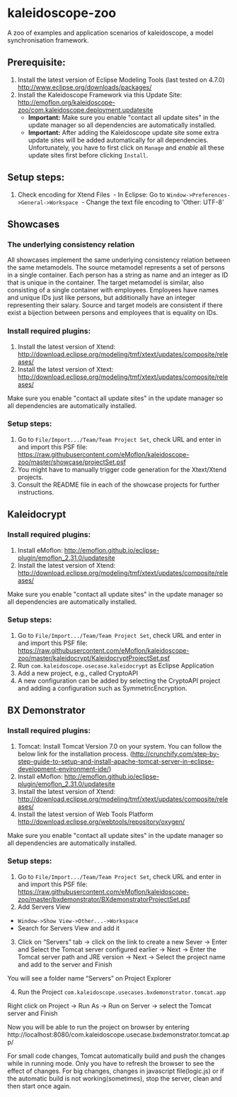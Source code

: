 # kaleidoscope-zoo
A zoo of examples and application scenarios of kaleidoscope, a model synchronisation framework.

## Prerequisite:

1. Install the latest version of Eclipse Modeling Tools (last tested on 4.7.0) http://www.eclipse.org/downloads/packages/
2. Install the Kaleidoscope Framework via this Update Site:  http://emoflon.org/kaleidoscope-zoo/com.kaleidoscope.deployment.updatesite  
    - **Important:** Make sure you enable "contact all update sites" in the update manager so all dependencies are automatically installed.
    - **Important:** After adding the Kaleidoscope update site some extra update sites will be added automatically for all dependencies.  Unfortunately, you have to first click on `Manage` and *enable* all these update sites first before clicking `Install`.

## Setup steps:

1. Check encoding for Xtend Files
  - In Eclipse: Go to ```Window->Preferences->General->Workspace```
  - Change the text file encoding to 'Other: UTF-8'

## Showcases

### The underlying consistency relation
All showcases implement the same underlying consistency relation between the same metamodels.
The source metamodel represents a set of persons in a single container.  Each person has a string as name and an integer as ID that is unique in the container.
The target metamodel is similar, also consisting of a single container with employees.  Employees have names and unique IDs just like persons, but additionally have an integer representing their salary.
Source and target models are consistent if there exist a bijection between persons and employees that is equality on IDs.

### Install required plugins:
1. Install the latest version of Xtend: http://download.eclipse.org/modeling/tmf/xtext/updates/composite/releases/
2. Install the latest version of Xtext: http://download.eclipse.org/modeling/tmf/xtext/updates/composite/releases/

Make sure you enable "contact all update sites" in the update manager so all dependencies are automatically installed.

### Setup steps:

1. Go to ```File/Import.../Team/Team Project Set```, check URL and enter in and import this PSF file: https://raw.githubusercontent.com/eMoflon/kaleidoscope-zoo/master/showcase/projectSet.psf
2. You might have to manually trigger code generation for the Xtext/Xtend projects.
3. Consult the README file in each of the showcase projects for further instructions.

## Kaleidocrypt

### Install required plugins:
1. Install eMoflon: http://emoflon.github.io/eclipse-plugin/emoflon_2.31.0/updatesite
2. Install the latest version of Xtend: http://download.eclipse.org/modeling/tmf/xtext/updates/composite/releases/

Make sure you enable "contact all update sites" in the update manager so all dependencies are automatically installed.

### Setup steps:

1. Go to ```File/Import.../Team/Team Project Set```, check URL and enter in and import this PSF file: https://raw.githubusercontent.com/eMoflon/kaleidoscope-zoo/master/kaleidocrypt/KaleidocryptProjectSet.psf
2. Run ```com.kaleidoscope.usecase.kaleidocrypt``` as Eclipse Application
3. Add a new project, e.g., called CryptoAPI
4. A new configuration can be added by selecting the CryptoAPI project and adding a configuration such as SymmetricEncryption.

## BX Demonstrator

### Install required plugins:
1. Tomcat: Install Tomcat Version 7.0 on your system. You can follow the below link for the installation process. (http://crunchify.com/step-by-step-guide-to-setup-and-install-apache-tomcat-server-in-eclipse-development-environment-ide/)
2. Install eMoflon: http://emoflon.github.io/eclipse-plugin/emoflon_2.31.0/updatesite
3. Install the latest version of Xtend: http://download.eclipse.org/modeling/tmf/xtext/updates/composite/releases/
4. Install the latest version of Web Tools Platform http://download.eclipse.org/webtools/repository/oxygen/

Make sure you enable "contact all update sites" in the update manager so all dependencies are automatically installed.

### Setup steps:

1. Go to ```File/Import.../Team/Team Project Set```, check URL and enter in and import this PSF file: https://raw.githubusercontent.com/eMoflon/kaleidoscope-zoo/master/bxdemonstrator/BXdemonstratorProjectSet.psf
2. Add Servers View  
  - ```Window->Show View->Other...->Workspace```
  - Search for Servers View and add it
3. Click on “Servers” tab -> click on the link to create a new Sever -> Enter and Select the Tomcat server configured earlier -> Next -> Enter the Tomcat server path and JRE version -> Next -> Select the project name and add to the server and Finish

You will see a folder name “Servers” on Project Explorer

4. Run the Project ```com.kaleidoscope.usecases.bxdemonstrator.tomcat.app```

Right click on Project -> Run As -> Run on Server -> select the Tomcat server and Finish

Now you will be able to run the project on browser by entering http://localhost:8080/com.kaleidoscope.usecase.bxdemonstrator.tomcat.app/

For small code changes, Tomcat automatically build and push the changes while in running mode. Only you have to refresh the browser to see the effect of changes. For big changes, changes in javascript file(logic.js) or if the automatic build is not working(sometimes), stop the server, clean and then start once again.
